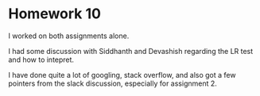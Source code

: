 # Homework 10

I worked on both assignments alone. 

I had some discussion with Siddhanth and Devashish regarding the LR test and how to intepret.

I have done quite a lot of googling, stack overflow, and also got a few pointers from the slack discussion, especially for assignment 2.
